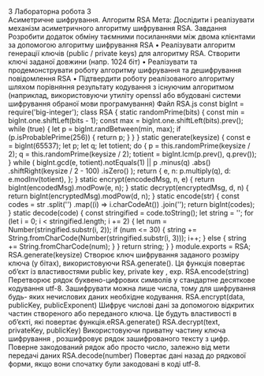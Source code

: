 3
Лабораторна робота 3  
Асиметричне шифрування. Алгоритм RSA
Мета:
Дослідити і реалізувати механізм асиметричного алгоритму шифрування RSA.
Завдання
Розробити додаток обміну таємними посиланнями між двома клієнтами за
допомогою алгоритму шифрування RSA
• Реалізувати алгоритм генерації ключів (public / private keys) для
алгоритму RSA. Створити ключі заданої довжини (напр. 1024 біт)
• Реалізувати та продемонструвати роботу алгоритму шифрування та
дешифрування повідомлення RSA
• Підтвердити роботу реалізованого алгоритму шляхом порівняння
результату кодування з існуючим алгоритмом (наприклад,
використовуючи утиліту openssl або вбудовані системи шифрування
обраної мови програмування)
Файл RSA.js
const bigInt = require('big-integer');
class RSA {
static randomPrime(bits) {
const min = bigInt.one.shiftLeft(bits - 1);
const max = bigInt.one.shiftLeft(bits).prev();
while (true) {
let p = bigInt.randBetween(min, max);
if (p.isProbablePrime(256)) {
return p;
}
}
}
static generate(keysize) {
const e = bigInt(65537);
let p;
let q;
let totient;
do {
p = this.randomPrime(keysize / 2);
q = this.randomPrime(keysize / 2);
totient = bigInt.lcm(p.prev(), q.prev());
} while (
bigInt.gcd(e, totient).notEquals(1) ||
p
.minus(q)
.abs()
.shiftRight(keysize / 2 - 100)
.isZero()
);
return {
e,
n: p.multiply(q),
d: e.modInv(totient),
};
}
static encrypt(encodedMsg, n, e) {
return bigInt(encodedMsg).modPow(e, n);
}
static decrypt(encryptedMsg, d, n) {
return bigInt(encryptedMsg).modPow(d, n);
}
static encode(str) {
const codes = str
.split('')
.map((i) => i.charCodeAt())
.join('');
return bigInt(codes);
}
static decode(code) {
const stringified = code.toString();
let string = '';
for (let i = 0; i < stringified.length; i += 2) {
let num = Number(stringified.substr(i, 2));
if (num <= 30) {
string += String.fromCharCode(Number(stringified.substr(i,
3)));
i++;
} else {
string += String.fromCharCode(num);
}
}
return string;
}
}
module.exports = RSA;
RSA.generate(keysize)
Створює ключ шифрування заданого розміру ключа (у бітах),
використовуючи RSA.generate(). Ця функція повертає об’єкт із властивостями
public key, private key , exp.
RSA.encode(string)
Перетворює рядок буквено-цифрових символів у стандартне десяткове
кодування utf-8. Зашифрувати можна лише числа, тому для шифрування будь-
яких нечислових даних необхідне кодування.
RSA.encrypt(data, publicKey, publicExponent)
Шифрує числові дані за допомогою відкритих частин створеного або
переданого ключа. Це будуть властивості в об’єкті, які
повертає функція.eRSA.generate()
RSA.decrypt(text, privateKey, publicKey)
Використовуючи приватну частину ключа шифрування , розшифровує рядок
зашифрованого тексту з цифр. Поверне закодований рядок або просто число,
залежно від мети передачі даних
RSA.decode(number)
Повертає дані назад до рядкової форми, якщо вони спочатку були закодовані в
коді utf-8.

